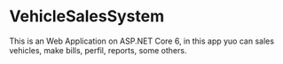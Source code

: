 # VehicleSalesSystem
This is an Web Application on ASP.NET Core 6, in this app yuo can sales vehicles, make bills, perfil, reports, some others.
